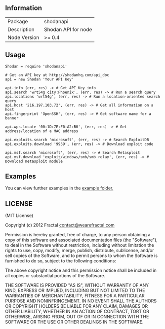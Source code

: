 ## Information

<table>
<tr> 
<td>Package</td><td>shodanapi</td>
</tr>
<tr>
<td>Description</td>
<td>Shodan API for node</td>
</tr>
<tr>
<td>Node Version</td>
<td>>= 0.4</td>
</tr>
</table>

## Usage

```coffee-script
Shodan = require 'shodanapi'

# Get an API key at http://shodanhq.com/api_doc
api = new Shodan 'Your API Key'

api.info (err, res) -> # Get API Key info
api.search 'wrt54g city:Phoenix', (err, res) -> # Run a search query
api.locations 'wrt54g', (err, res) -> # Run a location-oriented search query
api.host '216.197.103.72', (err, res) -> # Get all information on a host
api.fingerprint 'OpenSSH', (err, res) -> # Get software name for a banner

api.wps.locate '00:1D:7E:F0:A2:B0', (err, res) -> # Get address/location of a MAC address

api.exploits.search 'microsoft', (err, res) -> # Search ExploitDB 
api.exploits.download '9939', (err, res) -> # Download exploit code

api.msf.search 'microsoft', (err, res) -> # Search Metasploit
api.msf.download 'exploit/windows/smb/smb_relay', (err, res) -> # Download metasploit module
```

## Examples

You can view further examples in the [example folder.](https://github.com/wearefractal/node-shodan/tree/master/examples)

## LICENSE

(MIT License)

Copyright (c) 2012 Fractal <contact@wearefractal.com>

Permission is hereby granted, free of charge, to any person obtaining
a copy of this software and associated documentation files (the
"Software"), to deal in the Software without restriction, including
without limitation the rights to use, copy, modify, merge, publish,
distribute, sublicense, and/or sell copies of the Software, and to
permit persons to whom the Software is furnished to do so, subject to
the following conditions:

The above copyright notice and this permission notice shall be
included in all copies or substantial portions of the Software.

THE SOFTWARE IS PROVIDED "AS IS", WITHOUT WARRANTY OF ANY KIND,
EXPRESS OR IMPLIED, INCLUDING BUT NOT LIMITED TO THE WARRANTIES OF
MERCHANTABILITY, FITNESS FOR A PARTICULAR PURPOSE AND
NONINFRINGEMENT. IN NO EVENT SHALL THE AUTHORS OR COPYRIGHT HOLDERS BE
LIABLE FOR ANY CLAIM, DAMAGES OR OTHER LIABILITY, WHETHER IN AN ACTION
OF CONTRACT, TORT OR OTHERWISE, ARISING FROM, OUT OF OR IN CONNECTION
WITH THE SOFTWARE OR THE USE OR OTHER DEALINGS IN THE SOFTWARE.
